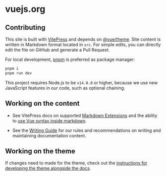 # vuejs.org

## Contributing

This site is built with [VitePress](https://github.com/vuejs/vitepress) and depends on [@vue/theme](https://github.com/vuejs/vue-theme). Site content is written in Markdown format located in `src`. For simple edits, you can directly edit the file on GitHub and generate a Pull Request.

For local development, [pnpm](https://pnpm.io/) is preferred as package manager:

```bash
pnpm i
pnpm run dev
```

This project requires Node.js to be `v14.0.0` or higher, because we use new JavaScript features in our code, such as optional chaining.

## Working on the content

* See VitePress docs on supported [Markdown Extensions](https://vitepress.vuejs.org/guide/markdown.html) and the ability to [use Vue syntax inside markdown](https://vitepress.vuejs.org/guide/using-vue.html).

* See the [Writing Guide](https://github.com/vuejs/docs/blob/main/.github/contributing/writing-guide.md) for our rules and recommendations on writing and maintaining documentation content.

## Working on the theme

If changes need to made for the theme, check out the [instructions for developing the theme alongside the docs](https://github.com/vuejs/vue-theme#developing-with-real-content).
